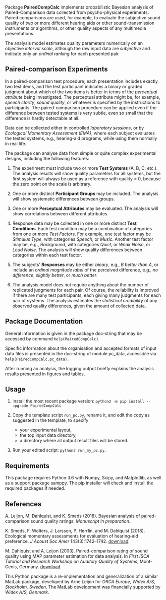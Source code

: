 Package **PairedCompCalc** implements probabilistic Bayesian analysis
of Paired-Comparison data collected from psycho-physical experiments.
Paired comparisons are used, for example,
to evaluate the subjective sound quality of two or more different hearing aids
or other sound-transmission instruments or algorithms,
or other quality aspects of any multimedia presentations.

The analysis model estimates quality parameters numerically on an objective *interval scale*,
although the raw input data are *subjective*
and indicate only an *ordinal ranking* for each presented pair.

## Paired-comparison Experiments
In a paired-comparison test procedure, each presentation includes exactly two test items,
and the test participant indicates a binary or graded judgment
about which of the two items is better in terms of the *perceptual attribute*
being investigated.
The perceptual attribute might be, for example, *speech clarity*, *sound quality*,
or whatever is specified by the instructions to participants.
The paired-comparison procedure can be applied
even if the difference between tested systems is very subtle,
even so small that the difference is hardly detectable at all.

Data can be collected either in controlled *laboratory sessions*,
or by *Ecological Momentary Assessment (EMA)*, where each subject
evaluates the tested systems, e.g., hearing-aid programs,
while using them normally in real life.

The package can analyse data from simple or quite complex experimental designs,
including the following features:

1. The experiment must include two or more **Test Systems** (A, B, C, etc.).
    The analysis results will show quality parameters for all systems,
    but the first system will always be used as a reference with quality = 0,
    because the zero point on the scale is arbitrary.

1. One or more distinct **Participant Groups** may be included.
    The analysis will show systematic differences between groups.

1. One or more **Perceptual Attributes** may be evaluated.
    The analysis will show correlations between different attributes.

1. Response data may be collected in one or more distinct **Test Conditions**.
    Each test condition may be a combination of categories from one or more *Test Factors*.
    For example, one test factor may be *Stimulus Type*,
    with categories *Speech*, or *Music*.
    Another test factor may be, e.g.,
    *Background*, with categories *Quiet*, or *Weak Noise*, or *Loud Noise*.
    The analysis will show quality differences between categories within each test factor.

1. The subjects' **Responses** may be either *binary*, e.g.,
    *B better than A*, or include an *ordinal magnitude label* of the perceived difference, e.g.,
    *no difference*, *slightly better*, or *much better*.

1. The analysis model does not require anything about the number of
    replicated judgments for each pair.
    Of course, the reliability is improved if there are
    many test participants, each giving many judgments
    for each pair of systems.
    The analysis estimates the *statistical credibility*
    of any observed quality differences,
    given the amount of collected data.

## Package Documentation
General information is given in the package doc-string that may be accessed by command
`help(PairedCompCalc)`.

Specific information about the organisation and accepted formats of input data files
is presented in the doc-string of module pc_data, accessible via `help(PairedCompCalc.pc_data)`.

After running an analysis, the logging output briefly explains
the analysis results presented in figures and tables.

## Usage
1. Install the most recent package version:
    `python3 -m pip install --upgrade PairedCompCalc`

1. Copy the template script `run_pc.py`, rename it, and
    edit the copy as suggested in the template, to specify
    - your experimental layout,
    - the top input data directory,
    - a directory where all output result files will be stored.

1. Run your edited script: `python3 run_my_pc.py`.

## Requirements
This package requires Python 3.6 with Numpy, Scipy, and Matplotlib,
as well as a support package samppy.
The pip installer will check and install the required packages if needed.

## References
A. Leijon, M. Dahlquist, and K. Smeds (2018).
Bayesian analysis of paired-comparison sound quality ratings.
*Manuscript in preparation*.

K. Smeds, F. Wolters, J. Larsson, P. Herrlin, and M. Dahlquist (2018).
Ecological momentary assessments for evaluation of hearing-aid preference.
*J Acoust Soc Amer* 143(3):1742–1742. [download](https://asa.scitation.org/doi/10.1121/1.5035685)

M. Dahlquist and A. Leijon (2003).
Paired-comparison rating of sound quality using MAP parameter estimation for data analysis.
In *First ISCA Tutorial and Research Workshop on Auditory Quality of Systems*,
Mont-Cenis, Germany. [download](https://www.isca-speech.org/archive_open/aqs2003/aqs3_079.html)

This Python package is a re-implementation and generalization of a similar MatLab package,
developed by Arne Leijon for *ORCA Europe, Widex A/S, Stockholm, Sweden*.
The MatLab development was financially supported by *Widex A/S, Denmark*.

